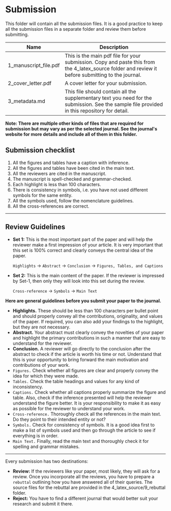 # Submission
This folder will contain all the submission files.  It is a good practice to keep all the submission files in a separate folder and review them before submitting. 

| Name                  | Description                                                  |
| --------------------- | ------------------------------------------------------------ |
| 1_manuscript_file.pdf | This is the main pdf file for your submission. Copy and paste this from the 4_latex_source folder and review it before submitting to the journal. |
| 2_cover_letter.pdf    | A cover letter for your submission.                          |
| 3_metadata.md         | This file should contain all the supplementary text you need for the submission. See the sample file provided in this repository for detail. |

**Note: There are multiple other kinds of files that are required for submission but may vary as per the selected journal. See the journal's website for more details and include all of them in this folder.**

## Submission checklist

1. All the figures and tables have a caption with inference.
2. All the figures and tables have been cited in the main text.
3. All the reviewers are cited in the manuscript.
4. The manuscript is spell-checked and grammar-checked.
5. Each highlight is less than 100 characters.
6. There is consistency in symbols, i.e. you have not used different symbols for the same entity.
7. All the symbols used, follow the nomenclature guidelines.
8. All the cross-references are correct.

---

## Review Guidelines

- **Set 1:** This is the most important part of the paper and will help the reviewer make a first impression of your article. It is very important that this set is 100% correct and clearly conveys the central idea of the paper.

  `Highlights` → `Abstract` → `Conclusion` → `Figures, Tables, and Captions` 

- **Set 2:** This is the main content of the paper. If the reviewer is impressed by Set-1, then only they will look into this set during the review.

  `Cross-reference` → `Symbols` → `Main Text`

**Here are general guidelines before you submit your paper to the journal.**

- **Highlights.** These should be less than 100 characters per bullet point and should properly convey all the contributions, originality, and values of the paper. If required, you can also add your findings to the highlight, but they are not necessary.
- **Abstract.** Your abstract must clearly convey the novelties of your paper and highlight the primary contributions in such a manner that are easy to understand for the reviewer.
- **Conclusion.** A reviewer will go directly to the conclusion after the abstract to check if the article is worth his time or not. Understand that this is your opportunity to bring forward the main motivation and contributions of your work.
- `Figures.` Check whether all figures are clear and properly convey the idea for which they were made.
- `Tables.` Check the table headings and values for any kind of inconsistency.
- `Captions.` Check whether all captions properly summarize the figure and table. Also, check if the inference presented will help the reviewer understand the figure better. It is your responsibility to make it as easy as possible for the reviewer to understand your work.
- `Cross-reference.` Thoroughly check all the references in the main text. Do they point to their intended entity or not?
- `Symbols.` Check for consistency of symbols. It is a good idea first to make a list of symbols used and then go through the article to see if everything is in order. 
- `Main Text.` Finally, read the main text and thoroughly check it for spelling and grammar mistakes.

---

Every submission has two destinations:

- **Review:** If the reviewers like your paper, most likely, they will ask for a review. Once you incorporate all the reviews, you have to prepare a `rebuttal` outlining how you have answered all of their queries. The source files for the rebuttal are provided in the 4_latex_source/9_rebuttal folder.
- **Reject:** You have to find a different journal that would better suit your research and submit it there.

